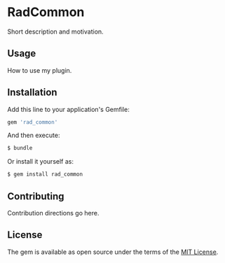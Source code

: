 # RadCommon
Short description and motivation.

## Usage
How to use my plugin.

## Installation
Add this line to your application's Gemfile:

```ruby
gem 'rad_common'
```

And then execute:
```bash
$ bundle
```

Or install it yourself as:
```bash
$ gem install rad_common
```

## Contributing
Contribution directions go here.

## License
The gem is available as open source under the terms of the [MIT License](http://opensource.org/licenses/MIT).
